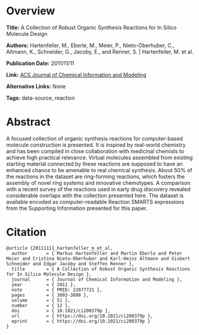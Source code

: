 # Overview
**Title:**
A Collection of Robust Organic Synthesis Reactions for In Silico Molecule Design

**Authors:**
Hartenfeller, M., Eberle, M., Meier, P., Nieto-Oberhuber, C., Altmann, K., Schneider, G., Jacoby, E., and Renner, S. |
Hartenfeller, M. et al.

**Publication Date:**
2011/11/11

**Link:**
[ACS Journal of Chemical Information and Modeling](https://pubs.acs.org/doi/10.1021/ci200379p)

**Alternative Links:**
None

**Tags:**
data-source, reaction


# Abstract
A focused collection of organic synthesis reactions for computer-based molecule construction is presented.
It is inspired by real-world chemistry and has been compiled in close collaboration with medicinal chemists to achieve high practical relevance.
Virtual molecules assembled from existing starting material connected by these reactions are supposed to have an enhanced chance to be amenable to real chemical synthesis.
About 50% of the reactions in the dataset are ring-forming reactions, which fosters the assembly of novel ring systems and innovative chemotypes.
A comparison with a recent survey of the reactions used in early drug discovery revealed considerable overlaps with the collection presented here.
The dataset is available encoded as computer-readable Reaction SMARTS expressions from the Supporting Information presented for this paper.


# Citation
```
@article {20111111_hartenfeller_m_et_al,
  author       = { Markus Hartenfeller and Martin Eberle and Peter Meier and Cristina Nieto-Oberhuber and Karl-Heinz Altmann and Gisbert Schneider and Edgar Jacoby and Steffen Renner },
  title        = { A Collection of Robust Organic Synthesis Reactions for In Silico Molecule Design },
  journal      = { Journal of Chemical Information and Modeling },
  year         = { 2011 },
  note         = { PMID: 22077721 },
  pages        = { 3093-3098 },
  volume       = { 51 },
  number       = { 12 },
  doi          = { 10.1021/ci200379p },
  url          = { https://doi.org/10.1021/ci200379p },
  eprint       = { https://doi.org/10.1021/ci200379p }
}
```
